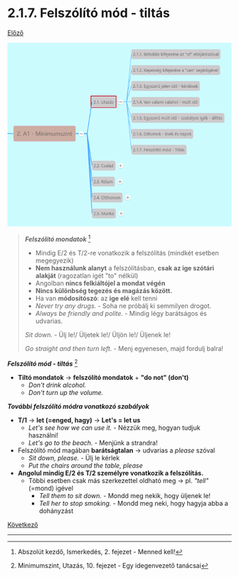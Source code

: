 # 2.1.7. Felszólító mód - tiltás

[Előző](6.md)

![2.1](images/2.1.png)

>***Felszólító mondatok*** [^1]
>
>* Mindig E/2 és T/2-re vonatkozik a felszólítás (mindkét esetben megegyezik)
>* **Nem használunk alanyt** a felszólításban, **csak az ige szótári alakját** (ragozatlan igét "to" nélkül)
>* Angolban **nincs felkiáltójel a mondat végén**
>* **Nincs különbség tegezés és magázás között.**
>* Ha van **módosítószó**: az **ige elé** kell tenni
>  * *Never try any drugs.* - Soha ne próbálj ki semmilyen drogot.
>  * *Always be friendly and polite.* - Mindig légy barátságos és udvarias.
>
>*Sit down.* - Ülj le!/ Üljetek le!/ Üljön le!/ Üljenek le!
>
>*Go straight and then turn left.* - Menj egyenesen, majd fordulj balra!

***Felszólító mód - tiltás*** [^2]

* **Tiltó mondatok** -> **felszólító mondatok** + **"do not" (don't)**
  * *Don't drink alcohol.*
  * *Don't turn up the volume.*

***További felszólító módra vonatkozó szabályok***

* **T/1** -> **let (=enged, hagy)** -> **Let's = let us**
  * *Let's see how we can use it.* - Nézzük meg, hogyan tudjuk használni!
  * *Let's go to the beach.* - Menjünk a strandra!
* Felszólító mód magában **barátságtalan** -> udvarias a *please* szóval
  * *Sit down, please.* - Ülj le kérlek
  * *Put the chairs around the table, please*
* **Angolul mindig E/2 és T/2 személyre vonatkozik a felszólítás.**
  * Többi esetben csak más szerkezettel oldható meg -> pl. *"tell"* (=mond) igével
    * *Tell them to sit down.* - Mondd meg nekik, hogy üljenek le!
    * *Tell her to stop smoking.* - Mondd meg neki, hogy hagyja abba a dohányzást

[Következő](../2.2-Csalad/1.md)

---
[^1]: Abszolút kezdő, Ismerkedés, 2. fejezet - Menned kell!
[^2]: Minimumszint, Utazás, 10. fejezet - Egy idegenvezető tanácsai